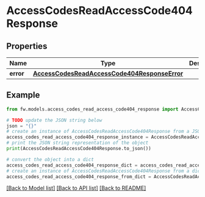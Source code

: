 # AccessCodesReadAccessCode404Response


## Properties

Name | Type | Description | Notes
------------ | ------------- | ------------- | -------------
**error** | [**AccessCodesReadAccessCode404ResponseError**](AccessCodesReadAccessCode404ResponseError.md) |  | [optional] 

## Example

```python
from fw.models.access_codes_read_access_code404_response import AccessCodesReadAccessCode404Response

# TODO update the JSON string below
json = "{}"
# create an instance of AccessCodesReadAccessCode404Response from a JSON string
access_codes_read_access_code404_response_instance = AccessCodesReadAccessCode404Response.from_json(json)
# print the JSON string representation of the object
print(AccessCodesReadAccessCode404Response.to_json())

# convert the object into a dict
access_codes_read_access_code404_response_dict = access_codes_read_access_code404_response_instance.to_dict()
# create an instance of AccessCodesReadAccessCode404Response from a dict
access_codes_read_access_code404_response_from_dict = AccessCodesReadAccessCode404Response.from_dict(access_codes_read_access_code404_response_dict)
```
[[Back to Model list]](../README.md#documentation-for-models) [[Back to API list]](../README.md#documentation-for-api-endpoints) [[Back to README]](../README.md)


